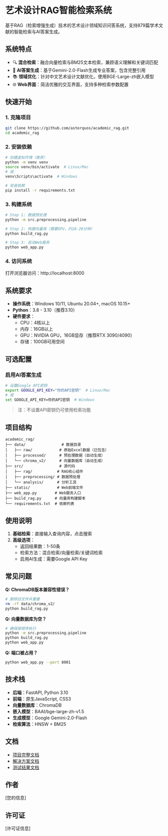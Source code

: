 # 艺术设计RAG智能检索系统

基于RAG（检索增强生成）技术的艺术设计领域知识问答系统，支持879篇学术文献的智能检索与AI答案生成。

## 系统特点

- 🔍 **混合检索**：融合向量检索与BM25文本检索，兼顾语义理解和关键词匹配
- 🤖 **AI答案生成**：基于Gemini-2.0-Flash生成专业答案，包含完整引用
- 📚 **领域优化**：针对中文艺术设计文献优化，使用BGE-Large-zh嵌入模型
- 🌐 **Web界面**：简洁优雅的交互界面，支持多种检索参数配置

## 快速开始

### 1. 克隆项目
```bash
git clone https://github.com/asterquos/academic_rag.git
cd academic_rag
```

### 2. 安装依赖
```bash
# 创建虚拟环境（推荐）
python -m venv venv
source venv/bin/activate  # Linux/Mac
# 或
venv\Scripts\activate  # Windows

# 安装依赖
pip install -r requirements.txt
```

### 3. 构建系统
```bash
# Step 1: 数据预处理
python -m src.preprocessing.pipeline

# Step 2: 构建向量库（需要GPU，约10-20分钟）
python build_rag.py

# Step 3: 启动Web服务
python web_app.py
```

### 4. 访问系统
打开浏览器访问：http://localhost:8000

## 系统要求

- **操作系统**：Windows 10/11, Ubuntu 20.04+, macOS 10.15+
- **Python**：3.8 - 3.10（推荐3.10）
- **硬件要求**：
  - CPU：4核以上
  - 内存：16GB以上
  - GPU：NVIDIA GPU，16GB显存（推荐RTX 3090/4090）
  - 存储：100GB可用空间

## 可选配置

### 启用AI答案生成
```bash
# 设置Google API密钥
export GOOGLE_API_KEY="你的API密钥"  # Linux/Mac
# 或
set GOOGLE_API_KEY=你的API密钥  # Windows
```
> 注：不设置API密钥仍可使用检索功能

## 项目结构
```
academic_rag/
├── data/                # 数据目录
│   ├── raw/            # 原始Excel数据（已包含）
│   ├── processed/      # 预处理数据（自动生成）
│   └── chroma_v2/      # 向量数据库（自动生成）
├── src/                # 源代码
│   ├── rag/           # RAG核心组件
│   ├── preprocessing/ # 数据预处理
│   └── analysis/      # 分析工具
├── static/            # Web前端文件
├── web_app.py        # Web服务入口
├── build_rag.py      # 向量库构建脚本
└── requirements.txt  # 依赖列表
```

## 使用说明

1. **基础检索**：直接输入查询内容，点击搜索
2. **高级选项**：
   - 返回结果数：1-50条
   - 检索方法：混合检索/向量检索/关键词检索
   - 启用AI生成：需要Google API Key

## 常见问题

**Q: ChromaDB版本兼容性错误？**  
```bash
# 删除旧文件并重建
rm -rf data/chroma_v2/
python build_rag.py
```

**Q: 向量数据库为空？**  
```bash
# 确保按顺序执行
python -m src.preprocessing.pipeline
python build_rag.py
python web_app.py
```

**Q: 端口被占用？**  
```bash
python web_app.py --port 8001
```

## 技术栈

- **后端**：FastAPI, Python 3.10
- **前端**：原生JavaScript, CSS3
- **向量数据库**：ChromaDB
- **嵌入模型**：BAAI/bge-large-zh-v1.5
- **生成模型**：Google Gemini-2.0-Flash
- **检索算法**：HNSW + BM25

## 文档

- [项目完整文档](项目完整文档.md)
- [解决方案文档](任务5-解决方案文档.md)
- [测试结果文档](任务5-测试结果文档.md)

## 作者

[您的信息]

## 许可证

[许可证信息]